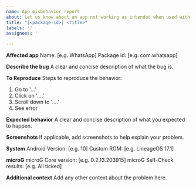 ```yaml
---
name: App misbehavior report
about: Let us know about an app not working as intended when used with microG (e.g. crashes, shows error, doesn't load)
title: "[<package-id>] <title>"
labels: ''
assignees: ''

---
```


**Affected app**
Name: [e.g. WhatsApp]
Package id: [e.g. com.whatsapp]
<!-- You can find the package id in the URL of the Play Store page, e.g. https://play.google.com/store/apps/details?id=com.whatsapp -->

**Describe the bug**
A clear and concise description of what the bug is.

**To Reproduce**
Steps to reproduce the behavior:
1. Go to '...'
2. Click on '....'
3. Scroll down to '....'
4. See error

**Expected behavior**
A clear and concise description of what you expected to happen.

**Screenshots**
If applicable, add screenshots to help explain your problem.

**System**
Android Version: [e.g. 10]
Custom ROM: [e.g. LineageOS 17.1]

**microG**
microG Core version: [e.g. 0.2.13.203915]
microG Self-Check results: [e.g. All ticked]
<!-- Please note that any of the self-check items not being ticked is a good indicator of microG being not properly set up. If something is not working, it might just be because of that. -->

**Additional context**
Add any other context about the problem here.
